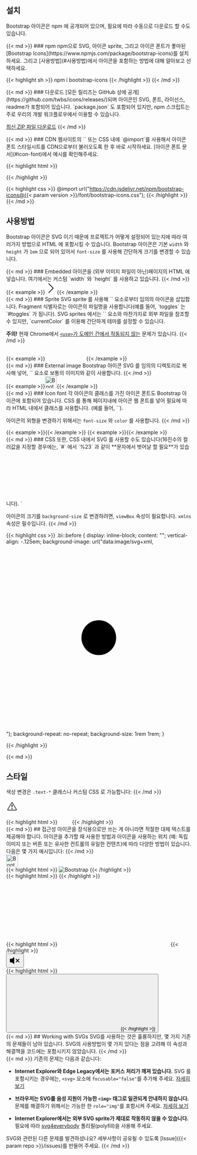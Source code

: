 ---
---

## 설치

Bootstrap 아이콘은 npm 에 공개되어 있으며, 필요에 따라 수동으로 다운로드 할 수도 있습니다.

<div class="row my-4">
  <div class="col-md-4">
{{< md >}}
### npm
npm으로 SVG, 아이콘 sprite, 그리고 아이콘 폰트가 퐇마된 [Bootstrap Icons](https://www.npmjs.com/package/bootstrap-icons)를 설치하세요. 그리고 [사용방법](#사용방법)에서 아이콘을 포함하는 방법에 대해 알아보고 선택하세요.

{{< highlight sh >}}
npm i bootstrap-icons
{{< /highlight >}}
{{< /md >}}
  </div>
  <div class="col-md-4">
{{< md >}}
### 다운로드
[모든 릴리즈는 GitHub 상에 공개](https://github.com/twbs/icons/releases/)되며 아이콘인 SVG, 폰트, 라이선스, readme가 포함되어 있습니다. `package.json` 도 포함되어 있지만, npm 스크립트는 주로 우리의 개발 워크플로우에서 이용할 수 있습니다.

<a class="btn btn-outline-primary" href="https://github.com/twbs/icons/releases/latest/">최신 ZIP 파일 다운로드</a>
{{< /md >}}
  </div>
  <div class="col-md-4">
{{< md >}}
### CDN
웹사이트의 `<head>` 또는 CSS 내에  `@import`를 사용해서 아이콘 폰트 스타일시트를 CDN으로부터 불러오도록 한 후 바로 시작하세요. [아이콘 폰트 문서](#icon-font)에서 예시를 확인해주세요.

{{< highlight html >}}
<link rel="stylesheet" href="https://cdn.jsdelivr.net/npm/bootstrap-icons@{{< param version >}}/font/bootstrap-icons.css">
{{< /highlight >}}

{{< highlight css >}}
@import url("https://cdn.jsdelivr.net/npm/bootstrap-icons@{{< param version >}}/font/bootstrap-icons.css");
{{< /highlight >}}
{{< /md >}}
  </div>
</div>

## 사용방법

Bootstrap 아이콘은 SVG 이기 때문에 프로젝트가 어떻게 설정되어 있는지에 따라 여러가지 방법으로 HTML 에 포함시킬 수 있습니다. Bootstrap 아이콘은 기본 `width` 와 `height` 가 `1em` 으로 되어 있어서 `font-size` 를 사용해 간단하게 크기를 변경할 수 있습니다.

<div class="row my-4">
  <div class="col-md-4">
{{< md >}}
### Embedded
아이콘을 (외부 이미지 파일이 아닌)페이지의 HTML 에 넣습니다. 여기에서는 커스텀 `width` 와 `height` 를 사용하고 있습니다.
{{< /md >}}
  </div>
  <div class="col-md-8">
    {{< example >}}<svg xmlns="http://www.w3.org/2000/svg" width="32" height="32" fill="currentColor" class="bi bi-chevron-right" viewBox="0 0 16 16"><path fill-rule="evenodd" d="M4.646 1.646a.5.5 0 0 1 .708 0l6 6a.5.5 0 0 1 0 .708l-6 6a.5.5 0 0 1-.708-.708L10.293 8 4.646 2.354a.5.5 0 0 1 0-.708z"/></svg>{{< /example >}}
  </div>
</div>

<div class="row my-4">
  <div class="col-md-4">
{{< md >}}
### Sprite
SVG sprite 를 사용해 `<use>` 요소로부터 임의의 아이콘을 삽입합니다. Fragment 식별자로는 아이콘의 파일명을 사용합니다(예를 들어, `toggles` 는 `#toggles` 가 됩니다). SVG sprites 에서는 `<img>` 요소와 마찬가지로 외부 파일을 참조할 수 있지만, `currentColor` 를 이용해 간단하게 테마를 설정할 수 있습니다.

**주의!** 현재 Chrome에서 [`<use>`가 도메인 간에서 작동되지 않는](https://bugs.chromium.org/p/chromium/issues/detail?id=470601) 문제가 있습니다.
{{< /md >}}
  </div>
  <div class="col-md-8">
{{< example >}}
<svg class="bi" width="32" height="32" fill="currentColor">
  <use xlink:href="bootstrap-icons.svg#heart-fill"/>
</svg>
<svg class="bi" width="32" height="32" fill="currentColor">
  <use xlink:href="bootstrap-icons.svg#toggles"/>
</svg>
<svg class="bi" width="32" height="32" fill="currentColor">
  <use xlink:href="bootstrap-icons.svg#shop"/>
</svg>
{{< /example >}}
  </div>
</div>

<div class="row my-4">
  <div class="col-md-4">
{{< md >}}
### External image
Bootstrap 아이콘 SVG 를 임의의 디렉토리로 복사해 넣어, `<img>` 요소로 보통의 이미지와 같이 사용합니다.
{{< /md >}}
  </div>
  <div class="col-md-8">
    {{< example >}}<img src="/assets/img/bootstrap.svg" alt="Bootstrap" width="32" height="32">{{< /example >}}
  </div>
</div>

<div class="row my-4">
  <div class="col-md-4">
{{< md >}}
### Icon font
각 아이콘의 클래스를 가진 아이콘 폰트도 Bootstrap 아이콘에 포함되어 있습니다. CSS 를 통해 페이지내에 아이콘 웹 폰트를 넣어 필요에 따라 HTML 내에서 클래스를 사용합니다. (예를 들어, `<i class="bi-alarm-clock"></i>`).

아이콘의 외형을 변경하기 위해서는 `font-size` 와 `color` 를 사용합니다.
{{< /md >}}
  </div>
  <div class="col-md-8">
    {{< example >}}<i class="bi-alarm"></i>{{< /example >}}
    {{< example >}}<i class="bi-alarm" style="font-size: 2rem; color: cornflowerblue;"></i>{{< /example >}}
  </div>
</div>

<div class="row">
  <div class="col-md-4">
{{< md >}}
### CSS
또한, CSS 내에서 SVG 를 사용할 수도 있습니다(16진수의 컬러값을 지정할 경우에는, `#` 에서 `%23` 과 같이 **문자에서 벗어날 할 필요**가 있습니다). `<svg>` 의 `width` 와 `height` 로 사이즈가 지정되어 있지 않은 경우, 아이콘은 이용 가능한 공간을 모두 채웁니다.

아이콘의 크기를 `background-size` 로 변경하려면, `viewBox` 속성이 필요합니다. `xmlns` 속성은 필수입니다.
{{< /md >}}
  </div>
  <div class="col-md-8">
{{< highlight css >}}
.bi::before {
  display: inline-block;
  content: "";
  vertical-align: -.125em;
  background-image: url("data:image/svg+xml,<svg viewBox='0 0 16 16' fill='%23333' xmlns='http://www.w3.org/2000/svg'><path fill-rule='evenodd' d='M8 9.5a1.5 1.5 0 1 0 0-3 1.5 1.5 0 0 0 0 3z' clip-rule='evenodd'/></svg>");
  background-repeat: no-repeat;
  background-size: 1rem 1rem;
}

{{< /highlight >}}
  </div>
</div>

<div class="row my-4">
  <div class="col-md-4">
{{< md >}}

## 스타일
색상 변경은 `.text-*` 클래스나 커스텀 CSS 로 가능합니다:
{{< /md >}}
  </div>
  <div class="col-md-8">
    <div class="bd-example">
      <svg class="bi bi-alert-triangle text-success" width="32" height="32" viewBox="0 0 20 20" fill="currentColor" xmlns="http://www.w3.org/2000/svg">
        <path fill-rule="evenodd" d="M9.938 4.016a.146.146 0 00-.054.057L3.027 15.74a.176.176 0 00-.002.183c.016.03.037.05.054.06.015.01.034.017.066.017h13.713a.12.12 0 00.066-.017.163.163 0 00.055-.06.176.176 0 00-.003-.183L10.12 4.073a.146.146 0 00-.054-.057.13.13 0 00-.063-.016.13.13 0 00-.064.016zm1.043-.45a1.13 1.13 0 00-1.96 0L2.166 15.233c-.457.778.091 1.767.98 1.767h13.713c.889 0 1.438-.99.98-1.767L10.982 3.566z"/>
        <rect width="2" height="2" x="9.002" y="13" rx="1"/>
        <path d="M9.1 7.995a.905.905 0 111.8 0l-.35 3.507a.553.553 0 01-1.1 0L9.1 7.995z"/>
      </svg>
    </div>
{{< highlight html >}}
<svg class="bi bi-alert-triangle text-success" width="32" height="32" viewBox="0 0 20 20" fill="currentColor" xmlns="http://www.w3.org/2000/svg">
  ...
</svg>
{{< /highlight >}}
  </div>
</div>

<div class="row my-4">
  <div class="col-md-4">
{{< md >}}
## 접근성
아이콘을 장식용으로만 쓰는 게 아니라면 적절한 대체 텍스트를 제공해야 합니다. 아이콘을 추가할 때 사용한 방법과 아이콘을 사용하는 위치 (예: 독립 이미지 또는 버튼 또는 유사한 컨트롤의 유일한 컨텐츠)에 따라 다양한 방법이 있습니다. 다음은 몇 가지 예시입니다:
{{< /md >}}
  </div>
  <div class="col-md-8">
    <div class="bd-example">
      <img src="/assets/img/bootstrap.svg" alt="Bootstrap" width="32" height="32">
    </div>
{{< highlight html >}}
<!-- alt="..." on <img> element -->
<img src="/assets/img/bootstrap.svg" alt="Bootstrap" ...>
{{< /highlight >}}
    <div class="bd-example">
      <i class="bi-github" role="img" style="font-size: 2em" aria-label="GitHub"></i>
    </div>
{{< highlight html >}}
<i class="bi-github" role="img" aria-label="GitHub"></i>
{{< /highlight >}}
    <div class="bd-example">
      <svg class="bi" width="32" height="32" fill="currentColor" role="img" aria-label="Tools">
        <use xlink:href="bootstrap-icons.svg#tools"/>
      </svg>
    </div>
{{< highlight html >}}
<svg class="bi" ... role="img" aria-label="Tools">
  <use xlink:href="bootstrap-icons.svg#tools"/>
</svg>
{{< /highlight >}}
    <div class="bd-example">
      <button type="button" class="btn btn-primary" aria-label="Mute">
        <svg class="bi bi-volume-mute-fill" width="32" height="32" viewBox="0 0 16 16" fill="currentColor" xmlns="http://www.w3.org/2000/svg"><path d="M6.717 3.55A.5.5 0 017 4v8a.5.5 0 01-.812.39L3.825 10.5H1.5A.5.5 0 011 10V6a.5.5 0 01.5-.5h2.325l2.363-1.89a.5.5 0 01.529-.06zm7.137 2.096a.5.5 0 010 .708L12.207 8l1.647 1.646a.5.5 0 01-.708.708L11.5 8.707l-1.646 1.647a.5.5 0 01-.708-.708L10.793 8 9.146 6.354a.5.5 0 11.708-.708L11.5 7.293l1.646-1.647a.5.5 0 01.708 0z"></path></svg>
      </button>
    </div>
{{< highlight html >}}
<!-- aria-label="..." on the control -->
<button ... aria-label="Mute">
  <svg class="bi bi-volume-mute-fill" ...>
  ...
</svg>
{{< /highlight >}}
  </div>
</div>

<div class="row my-4">
  <div class="col-md-4">
{{< md >}}
## Working with SVGs
SVG를 사용하는 것은 훌륭하지만, 몇 가지 기존의 문제들이 남아 있습니다. SVG의 사용방법이 몇 가지 있다는 점을 고려해 이 속성과 해결책을 코드에는 포함시키지 않았습니다.
{{< /md >}}
  </div>
  <div class="col-md-8">
{{< md >}}
기존의 문제는 다음과 같습니다:

- **Internet Explorer와 Edge Legacy에서는 포커스 처리가 깨져 있습니다.** SVG 를 포함시키는 경우에는, `<svg>` 요소에 `focusable="false"`를 추가해 주세요. [자세히 보기](https://stackoverflow.com/questions/18646111/disable-onfocus-event-for-svg-element)

- **브라우저는 SVG를 음성 지원이 가능한 `<img>` 태그로 일관되게 안내하지 않습니다.** 문제를 해결하기 위해서는 가능한 한 `role="img"`를 포함시켜 주세요. [자세히 보기](https://simplyaccessible.com/article/7-solutions-svgs/#acc-heading-2)

- **Internet Explorer에서는 외부 SVG sprite가 제대로 작동하지 않을 수 있습니다.** 필요에 따라 [svg4everybody](https://github.com/jonathantneal/svg4everybody) 폴리필(polyfill)을 사용해 주세요.


SVG와 관련된 다른 문제를 발견하셨나요? 세부사항이 공유될 수 있도록 [Issue]({{< param repo >}}/issues)를 만들어 주세요.
{{< /md >}}
  </div>
</div>
